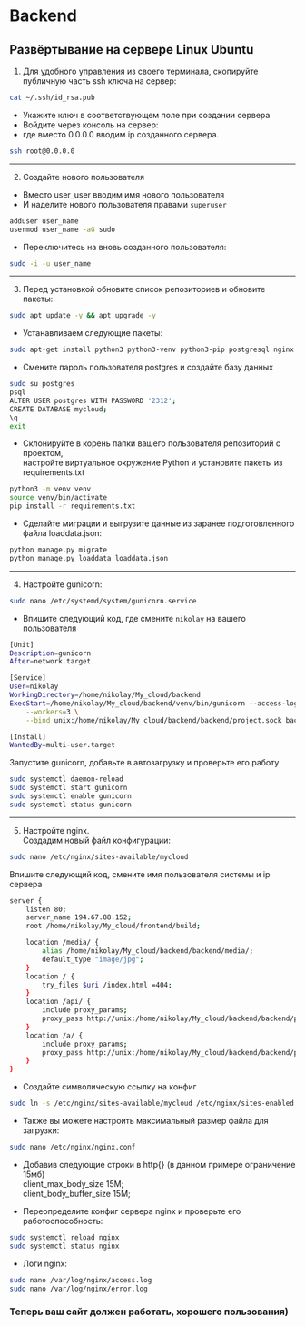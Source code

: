 # Backend
## Развёртывание на сервере Linux Ubuntu
1. Для удобного управления из своего терминала, скопируйте публичную часть ssh ключа на сервер:  
```bash
cat ~/.ssh/id_rsa.pub
```
- Укажите ключ в соответствующем поле при создании сервера
- Войдите через консоль на сервер:
- где вместо 0.0.0.0 вводим ip созданного сервера.
```bash
ssh root@0.0.0.0
```
------------------------------------------------------------------------
2. Создайте нового пользователя
- Вместо user_user вводим имя нового пользователя
- И наделите нового пользователя правами `superuser`
```bash
adduser user_name
usermod user_name -aG sudo
```
- Переключитесь на вновь созданного пользователя:
```bash
sudo -i -u user_name
```
------------------------------------------------------------------------
3. Перед установкой обновите список репозиториев и обновите пакеты:
```bash
sudo apt update -y && apt upgrade -y
```
- Устанавливаем следующие пакеты:
```bash
sudo apt-get install python3 python3-venv python3-pip postgresql nginx
```
- Смените пароль пользователя postgres и создайте базу данных
```bash
sudo su postgres
psql
ALTER USER postgres WITH PASSWORD '2312';
CREATE DATABASE mycloud;
\q
exit
```
- Склонируйте в корень папки вашего пользователя репозиторий с проектом,  
настройте виртуальное окружение Python и установите пакеты из requirements.txt
```bash
python3 -m venv venv
source venv/bin/activate
pip install -r requirements.txt
```
- Сделайте миграции и выгрузите данные из заранее подготовленного файла loaddata.json:
```bash
python manage.py migrate
python manage.py loaddata loaddata.json
```
--------------------------------------------------------------------
4. Настройте gunicorn:  
```bash
sudo nano /etc/systemd/system/gunicorn.service
```
- Впишите следующий код, где смените `nikolay` на вашего пользователя
```bash
[Unit]
Description=gunicorn
After=network.target

[Service]
User=nikolay
WorkingDirectory=/home/nikolay/My_cloud/backend
ExecStart=/home/nikolay/My_cloud/backend/venv/bin/gunicorn --access-logfile -\
    --workers=3 \
    --bind unix:/home/nikolay/My_cloud/backend/backend/project.sock backend.wsgi:application

[Install]
WantedBy=multi-user.target

```
Запустите gunicorn, добавьте в автозагрузку и проверьте его работу 
```bash
sudo systemctl daemon-reload
sudo systemctl start gunicorn
sudo systemctl enable gunicorn
sudo systemctl status gunicorn
```
--------------------------------------------------------------------------
5. Настройте nginx.  
Создадим новый файл конфигурации:
```bash
sudo nano /etc/nginx/sites-available/mycloud
```
Впишите следующий код, смените имя пользователя системы и ip сервера
```bash
server {
    listen 80;
    server_name 194.67.88.152;
    root /home/nikolay/My_cloud/frontend/build;

    location /media/ {
        alias /home/nikolay/My_cloud/backend/backend/media/;
        default_type "image/jpg";
    }
    location / {
        try_files $uri /index.html =404;
    }
    location /api/ {
        include proxy_params;
        proxy_pass http://unix:/home/nikolay/My_cloud/backend/backend/project.sock;
    }
    location /a/ {
        include proxy_params;
        proxy_pass http://unix:/home/nikolay/My_cloud/backend/backend/project.sock;
    }
}
```
- Создайте символическую ссылку на конфиг
```bash
sudo ln -s /etc/nginx/sites-available/mycloud /etc/nginx/sites-enabled
```
- Также вы можете настроить максимальный размер файла для загрузки:
```bash
sudo nano /etc/nginx/nginx.conf
```
- Добавив следующие строки в http{} (в данном примере ограничение 15мб)  
client_max_body_size 15M;  
client_body_buffer_size 15M;

- Переопределите конфиг сервера nginx и проверьте его работоспособность:
```bash
sudo systemctl reload nginx
sudo systemctl status nginx
```
- Логи nginx:
```bash
sudo nano /var/log/nginx/access.log
sudo nano /var/log/nginx/error.log
```
### Теперь ваш сайт должен работать, хорошего пользования)
